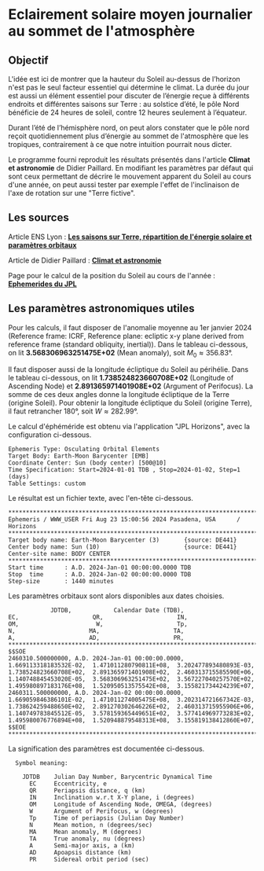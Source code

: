 # Eclairement solaire moyen journalier au sommet de l'atmosphère

## Objectif

L'idée est ici de montrer que la hauteur du Soleil au-dessus de l’horizon n'est pas le seul facteur essentiel qui détermine le climat. La durée du jour est aussi un élément essentiel pour discuter de l’énergie reçue à différents endroits et différentes saisons sur Terre : au solstice d’été, le pôle Nord bénéficie de 24 heures de soleil, contre 12 heures seulement à l’équateur.

Durant l’été de l’hémisphère nord, on peut alors constater que le pôle nord reçoit quotidiennement plus d’énergie au sommet de l'atmosphère que les tropiques, contrairement à ce que notre intuition pourrait nous dicter.

Le programme fourni reproduit les résultats présentés dans l'article **Climat et astronomie** de Didier Paillard. En modifiant les paramètres par défaut qui sont ceux permettant de décrire le mouvement apparent du Soleil au cours d'une année, on peut aussi tester par exemple l'effet de l'inclinaison de l'axe de rotation sur une "Terre fictive".

## Les sources

Article ENS Lyon : [**Les saisons sur Terre, répartition de l'énergie solaire et paramètres orbitaux**](https://planet-terre.ens-lyon.fr/ressource/saisons.xml)

Article de Didier Paillard : [**Climat et astronomie**](http://clea-astro.eu/archives/cahiers-clairaut/CLEA_CahiersClairaut_170_04.pdf)

Page pour le calcul de la position du Soleil au cours de l'année : [**Ephemerides du JPL**](https://ssd.jpl.nasa.gov/horizons/app.html#/)

## Les paramètres astronomiques utiles

Pour les calculs, il faut disposer de l'anomalie moyenne au 1er janvier 2024 (Reference frame: ICRF, Reference plane: ecliptic x-y plane derived from reference frame (standard obliquity, inertial)). Dans le tableau ci-dessous, on lit **3.568306963251475E+02** (Mean anomaly), soit $M_0 \approx 356.83°$.

Il faut disposer aussi de la longitude écliptique du Soleil au périhélie. Dans le tableau ci-dessous, on lit **1.738524823660708E+02** (Longitude of Ascending Node) et **2.891365971401908E+02** (Argument of Perifocus). La somme de ces deux angles donne la longitude écliptique de la Terre (origine Soleil). Pour obtenir la longitude écliptique du Soleil (origine Terre), il faut retrancher 180°, soit $W \approx 282.99°$.

Le calcul d'éphéméride est obtenu via l'application "JPL Horizons", avec la configuration ci-dessous.

```
Ephemeris Type: Osculating Orbital Elements
Target Body: Earth-Moon Barycenter [EMB]
Coordinate Center: Sun (body center) [500@10]
Time Specification: Start=2024-01-01 TDB , Stop=2024-01-02, Step=1 (days)
Table Settings: custom
```

Le résultat est un fichier texte, avec l'en-tête ci-dessous.

```
*******************************************************************************
Ephemeris / WWW_USER Fri Aug 23 15:00:56 2024 Pasadena, USA      / Horizons
*******************************************************************************
Target body name: Earth-Moon Barycenter (3)       {source: DE441}
Center body name: Sun (10)                        {source: DE441}
Center-site name: BODY CENTER
*******************************************************************************
Start time      : A.D. 2024-Jan-01 00:00:00.0000 TDB
Stop  time      : A.D. 2024-Jan-02 00:00:00.0000 TDB
Step-size       : 1440 minutes
```

Les paramètres orbitaux sont alors disponibles aux dates choisies.

```
            JDTDB,            Calendar Date (TDB),                     EC,                     QR,                     IN,                     OM,                      W,                     Tp,                      N,                     MA,                     TA,                      A,                     AD,                     PR,
**************************************************************************************************************************************************************************************************************************************************************************************************************************************************
$$SOE
2460310.500000000, A.D. 2024-Jan-01 00:00:00.0000,  1.669113318183532E-02,  1.471011280790811E+08,  3.202477893480893E-03,  1.738524823660708E+02,  2.891365971401908E+02,  2.460313715585590E+06,  1.140748845453020E-05,  3.568306963251475E+02,  3.567227040257570E+02,  1.495980897183176E+08,  1.520950513575542E+08,  3.155821734424239E+07,
2460311.500000000, A.D. 2024-Jan-02 00:00:00.0000,  1.669059846386101E-02,  1.471011274005475E+08,  3.202314721667342E-03,  1.738624259488650E+02,  2.891270302646226E+02,  2.460313715955906E+06,  1.140749783845512E-05,  3.578159365449651E+02,  3.577414969773283E+02,  1.495980076776894E+08,  1.520948879548313E+08,  3.155819138412860E+07,
$$EOE
**************************************************************************************************************************************************************************************************************************************************************************************************************************************************
```

La signification des paramètres est documentée ci-dessous.
```
  Symbol meaning:

    JDTDB    Julian Day Number, Barycentric Dynamical Time
      EC     Eccentricity, e
      QR     Periapsis distance, q (km)
      IN     Inclination w.r.t X-Y plane, i (degrees)
      OM     Longitude of Ascending Node, OMEGA, (degrees)
      W      Argument of Perifocus, w (degrees)
      Tp     Time of periapsis (Julian Day Number)
      N      Mean motion, n (degrees/sec)
      MA     Mean anomaly, M (degrees)
      TA     True anomaly, nu (degrees)
      A      Semi-major axis, a (km)
      AD     Apoapsis distance (km)
      PR     Sidereal orbit period (sec)
```
